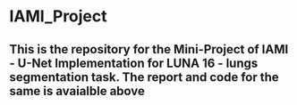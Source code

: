# IAMI_Project

## This is the repository for the Mini-Project of IAMI - U-Net Implementation for LUNA 16 - lungs segmentation task. The report and code for the same is avaialble above

